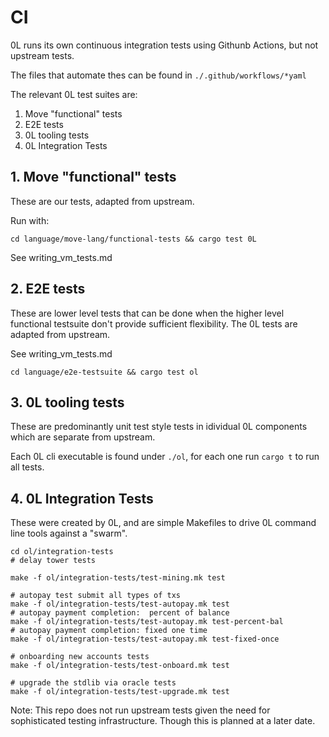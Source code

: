 
# CI

0L runs its own continuous integration tests using Githunb Actions, but not upstream tests.

The files that automate thes can be found in `./.github/workflows/*yaml`

The relevant 0L test suites are:
1. Move "functional" tests
2. E2E tests
3. 0L tooling tests
4. 0L Integration Tests


## 1. Move "functional" tests

These are our tests, adapted from upstream.

Run with:
```
cd language/move-lang/functional-tests && cargo test 0L
```

See writing_vm_tests.md

## 2. E2E tests
These are lower level tests that can be done when the higher level functional testsuite don't provide sufficient flexibility. The 0L tests are adapted from upstream.

See writing_vm_tests.md


```
cd language/e2e-testsuite && cargo test ol
```


## 3. 0L tooling tests

These are predominantly unit test style tests in idividual 0L components which are separate from upstream.

Each 0L cli executable is found under `./ol`, for each one run `cargo t` to run all tests.

## 4. 0L Integration Tests

These were created by 0L, and are simple Makefiles to drive 0L command line tools against a "swarm".

```
cd ol/integration-tests
# delay tower tests

make -f ol/integration-tests/test-mining.mk test

# autopay test submit all types of txs
make -f ol/integration-tests/test-autopay.mk test
# autopay payment completion:  percent of balance
make -f ol/integration-tests/test-autopay.mk test-percent-bal
# autopay payment completion: fixed one time
make -f ol/integration-tests/test-autopay.mk test-fixed-once

# onboarding new accounts tests
make -f ol/integration-tests/test-onboard.mk test

# upgrade the stdlib via oracle tests
make -f ol/integration-tests/test-upgrade.mk test
```


Note: This repo does not run upstream tests given the need for sophisticated testing infrastructure. Though this is planned at a later date.